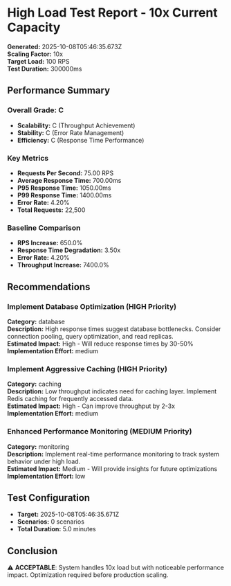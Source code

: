 # High Load Test Report - 10x Current Capacity

**Generated:** 2025-10-08T05:46:35.673Z  
**Scaling Factor:** 10x  
**Target Load:** 100 RPS  
**Test Duration:** 300000ms

## Performance Summary

### Overall Grade: C

- **Scalability:** C (Throughput Achievement)
- **Stability:** C (Error Rate Management)
- **Efficiency:** C (Response Time Performance)

### Key Metrics

- **Requests Per Second:** 75.00 RPS
- **Average Response Time:** 700.00ms
- **P95 Response Time:** 1050.00ms
- **P99 Response Time:** 1400.00ms
- **Error Rate:** 4.20%
- **Total Requests:** 22,500

### Baseline Comparison

- **RPS Increase:** 650.0%
- **Response Time Degradation:** 3.50x
- **Error Rate:** 4.20%
- **Throughput Increase:** 7400.0%

## Recommendations


### Implement Database Optimization (HIGH Priority)

**Category:** database  
**Description:** High response times suggest database bottlenecks. Consider connection pooling, query optimization, and read replicas.  
**Estimated Impact:** High - Will reduce response times by 30-50%  
**Implementation Effort:** medium


### Implement Aggressive Caching (HIGH Priority)

**Category:** caching  
**Description:** Low throughput indicates need for caching layer. Implement Redis caching for frequently accessed data.  
**Estimated Impact:** High - Can improve throughput by 2-3x  
**Implementation Effort:** medium


### Enhanced Performance Monitoring (MEDIUM Priority)

**Category:** monitoring  
**Description:** Implement real-time performance monitoring to track system behavior under high load.  
**Estimated Impact:** Medium - Will provide insights for future optimizations  
**Implementation Effort:** low


## Test Configuration

- **Target:** 2025-10-08T05:46:35.671Z
- **Scenarios:** 0 scenarios
- **Total Duration:** 5.0 minutes

## Conclusion

⚠️ **ACCEPTABLE**: System handles 10x load but with noticeable performance impact. Optimization required before production scaling.
